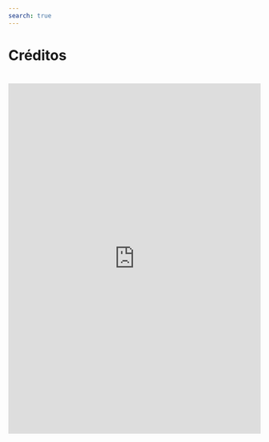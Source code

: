 ```yaml
---
search: true
---
```


# Créditos

<iframe src="https://widgets.modyo.com/personas/retail-loans" width="100%" height="700px" frameBorder="0" style="overflow:auto;margin-top:20px;"/>

### Propiedades

|Funcionalidad|Descripción|
|:------------|:----------|
|||